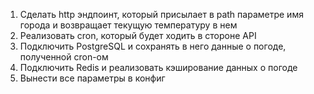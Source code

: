 1. Сделать http эндпоинт, который присылает в path параметре имя города и возвращает текущую температуру в нем
2. Реализовать cron, который будет ходить в стороне API 
3. Подключить PostgreSQL и сохранять в него данные о погоде, полученной cron-ом
4. Подключить Redis и реализовать кэширование данных о погоде
5. Вынести все параметры в конфиг